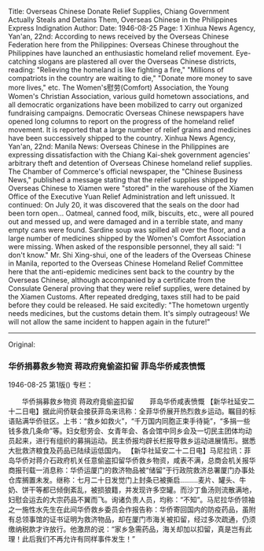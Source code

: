 Title: Overseas Chinese Donate Relief Supplies, Chiang Government Actually Steals and Detains Them, Overseas Chinese in the Philippines Express Indignation
Author:
Date: 1946-08-25
Page: 1
Xinhua News Agency, Yan'an, 22nd: According to news received by the Overseas Chinese Federation here from the Philippines: Overseas Chinese throughout the Philippines have launched an enthusiastic homeland relief movement. Eye-catching slogans are plastered all over the Overseas Chinese districts, reading: "Relieving the homeland is like fighting a fire," "Millions of compatriots in the country are waiting to die," "Donate more money to save more lives," etc. The Women's慰劳(Comfort) Association, the Young Women's Christian Association, various guild hometown associations, and all democratic organizations have been mobilized to carry out organized fundraising campaigns. Democratic Overseas Chinese newspapers have opened long columns to report on the progress of the homeland relief movement. It is reported that a large number of relief grains and medicines have been successively shipped to the country.
Xinhua News Agency, Yan'an, 22nd: Manila News: Overseas Chinese in the Philippines are expressing dissatisfaction with the Chiang Kai-shek government agencies' arbitrary theft and detention of Overseas Chinese homeland relief supplies. The Chamber of Commerce's official newspaper, the "Chinese Business News," published a message stating that the relief supplies shipped by Overseas Chinese to Xiamen were "stored" in the warehouse of the Xiamen Office of the Executive Yuan Relief Administration and left unissued. It continued: On July 20, it was discovered that the seals on the door had been torn open... Oatmeal, canned food, milk, biscuits, etc., were all poured out and messed up, and were damaged and in a terrible state, and many empty cans were found. Sardine soup was spilled all over the floor, and a large number of medicines shipped by the Women's Comfort Association were missing. When asked of the responsible personnel, they all said: "I don't know." Mr. Shi Xing-shui, one of the leaders of the Overseas Chinese in Manila, reported to the Overseas Chinese Homeland Relief Committee here that the anti-epidemic medicines sent back to the country by the Overseas Chinese, although accompanied by a certificate from the Consulate General proving that they were relief supplies, were detained by the Xiamen Customs. After repeated dredging, taxes still had to be paid before they could be released. He said excitedly: "The hometown urgently needs medicines, but the customs detain them. It's simply outrageous! We will not allow the same incident to happen again in the future!"



<hr /> 

Original: 


### 华侨捐募救乡物资  蒋政府竟偷盗扣留  菲岛华侨咸表愤慨

1946-08-25
第1版()
专栏：

　　华侨捐募救乡物资  蒋政府竟偷盗扣留
　　菲岛华侨咸表愤慨
    【新华社延安二十二日电】据此间侨联会接获菲岛来讯称：全菲华侨展开热烈救乡运动。瞩目的标语贴满华侨驻区。上书：“救乡如救火”，“千万国内同胞正束手待毙”，“多捐一些钱多救几条命”等。妇女慰劳会、女青年会、各会馆中同乡会及一切民主团体均动员起来，进行有组织的募捐运动。民主侨报均辟长栏报导救乡运动进展情形。据悉大批救济粮食及药品已陆续运低国内。
    【新华社延安二十二日电】马尼拉讯：菲岛华侨对蒋介石政府机关任意偷盗扣留华侨救乡物资，咸表不满，总商会机关报华商报刊载一消息称：华侨运厦门的救济物品被“储留”于行政院救济总署厦门办事处仓库搁置未发。继称：七月二十日发觉门上封条已被撕启………麦片、罐头、牛奶、饼干等都已倾倒紊乱，被损狼籍，并发现许多空罐。而沙丁鱼汤则流散满地，妇慰会运去的大宗药品不翼而飞。询诸负责人员，均称：“不知”。马尼拉华侨领袖之一施性水先生在此间华侨救乡委员会作报告称：华侨寄回国内的防疫药品，虽附有总领事馆的证书证明为救济物品，却在厦门市海关被扣留，经过多次疏通，仍须缴纳税款才许放行。他激昂的说：“家乡急需药品，海关却加以扣留，真是岂有此理！此后我们不再允许有同样事件发生！”
